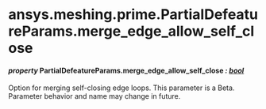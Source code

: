 # ansys.meshing.prime.PartialDefeatureParams.merge_edge_allow_self_close

#### *property* PartialDefeatureParams.merge_edge_allow_self_close *: [bool](https://docs.python.org/3.11/library/functions.html#bool)*

Option for merging self-closing edge loops.
This parameter is a Beta. Parameter behavior and name may change in future.

<!-- !! processed by numpydoc !! -->
